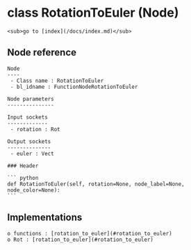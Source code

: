 # class RotationToEuler (Node)

    <sub>go to [index](/docs/index.md)</sub>
    
## Node reference

    Node
    ----
     - Class name : RotationToEuler
     - bl_idname : FunctionNodeRotationToEuler
    
    Node parameters
    ---------------
    
    Input sockets
    -------------
     - rotation : Rot
    
    Output sockets
    --------------
     - euler : Vect
    
    ### Header

    ``` python
    def RotationToEuler(self, rotation=None, node_label=None, node_color=None):
    ```
    
## Implementations

    o functions : [rotation_to_euler](#rotation_to_euler)
    o Rot : [rotation_to_euler](#rotation_to_euler) 
    
    